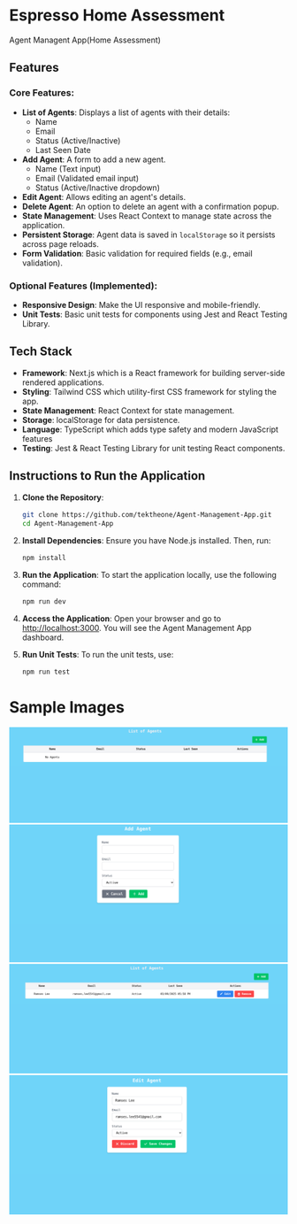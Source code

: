 # Espresso Home Assessment

Agent Managent App(Home Assessment)

## Features

### Core Features:

- **List of Agents**: Displays a list of agents with their details:
  - Name
  - Email
  - Status (Active/Inactive)
  - Last Seen Date
- **Add Agent**: A form to add a new agent.
  - Name (Text input)
  - Email (Validated email input)
  - Status (Active/Inactive dropdown)
- **Edit Agent**: Allows editing an agent's details.
- **Delete Agent**: An option to delete an agent with a confirmation popup.
- **State Management**: Uses React Context to manage state across the application.
- **Persistent Storage**: Agent data is saved in `localStorage` so it persists across page reloads.
- **Form Validation**: Basic validation for required fields (e.g., email validation).

### Optional Features (Implemented):

- **Responsive Design**: Make the UI responsive and mobile-friendly.
- **Unit Tests**: Basic unit tests for components using Jest and React Testing Library.

## Tech Stack

- **Framework**: Next.js which is a React framework for building server-side rendered applications.
- **Styling**: Tailwind CSS which utility-first CSS framework for styling the app.
- **State Management**: React Context for state management.
- **Storage**: localStorage for data persistence.
- **Language**: TypeScript which adds type safety and modern JavaScript features
- **Testing**: Jest & React Testing Library for unit testing React components.

## Instructions to Run the Application

1. **Clone the Repository**:

   ```bash
   git clone https://github.com/tektheone/Agent-Management-App.git
   cd Agent-Management-App
   ```

2. **Install Dependencies**:
   Ensure you have Node.js installed. Then, run:

   ```bash
   npm install
   ```

3. **Run the Application**:
   To start the application locally, use the following command:

   ```bash
   npm run dev
   ```

4. **Access the Application**:
   Open your browser and go to [http://localhost:3000](http://localhost:3000). You will see the Agent Management App dashboard.

5. **Run Unit Tests**:
   To run the unit tests, use:
   ```bash
   npm run test
   ```

# Sample Images

![Agents List](https://github.com/tektheone/agent-management/blob/main/screenshots/1.%20Agents%20List.png?raw=true)
![Add Agent](https://github.com/tektheone/agent-management/blob/main/screenshots/2.%20Add%20Agent.png?raw=true)
![Added Agent](https://github.com/tektheone/agent-management/blob/main/screenshots/3.%20Added%20Agent.png?raw=true)
![Edit Agent](https://github.com/tektheone/agent-management/blob/main/screenshots/4.%20Edit%20Agent.png?raw=true)
